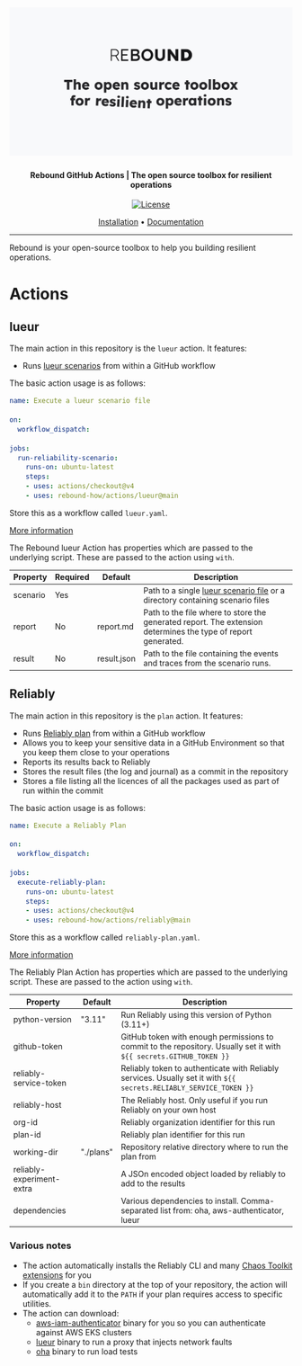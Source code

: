 <h2 align="center">
  <br>
  <p align="center"><img src="https://raw.githubusercontent.com/rebound-how/www/main/public/social.png"></p>
</h2>

<h4 align="center">Rebound GitHub Actions | The open source toolbox for resilient operations</h4>

<p align="center">
   <a href="https://github.com/rebound-how/actions/blob/master/LICENSE.md">
   <img alt="License" src="https://img.shields.io/github/license/reliablyhq/cli">
</p>

<p align="center">
  <a href="#installation">Installation</a> •
  <a href="https://reliably.com/docs/cli/">Documentation</a>
</p>

---

Rebound is your open-source toolbox to help you building resilient operations.

# Actions

## lueur

[lueurscenario]: https://lueur.dev/docs/

The main action in this repository is the `lueur` action. It features:

* Runs [lueur scenarios](lueurscenario) from within a GitHub workflow

The basic action usage is as follows:

```yaml
name: Execute a lueur scenario file

on:
  workflow_dispatch:

jobs:
  run-reliability-scenario:
    runs-on: ubuntu-latest
    steps:
    - uses: actions/checkout@v4
    - uses: rebound-how/actions/lueur@main
```

Store this as a workflow called `lueur.yaml`.

[More information](https://reliably.com/docs/deployment/#github-1)

The Rebound lueur Action has properties which are passed to the underlying
script. These are passed to the action using `with`.

| Property | Required | Default | Description |
| --- | --- | --- | --- |
| scenario | Yes | | Path to a single [lueur scenario file][lueurscenario] or a directory containing scenario files |
| report | No | report.md | Path to the file where to store the generated report. The extension determines the type of report generated. |
| result | No | result.json | Path to the file containing the events and traces from the scenario runs. |


## Reliably

[plan]: https://reliably.com/docs/concepts/plans/

The main action in this repository is the `plan` action. It features:

* Runs [Reliably plan](plan) from within a GitHub workflow
* Allows you to keep your sensitive data in a GitHub Environment so that
  you keep them close to your operations
* Reports its results back to Reliably
* Stores the result files (the log and journal) as a commit in the repository
* Stores a file listing all the licences of all the packages used as part
  of run within the commit

The basic action usage is as follows:

```yaml
name: Execute a Reliably Plan

on:
  workflow_dispatch:

jobs:
  execute-reliably-plan:
    runs-on: ubuntu-latest
    steps:
    - uses: actions/checkout@v4
    - uses: rebound-how/actions/reliably@main
```

Store this as a workflow called `reliably-plan.yaml`.

[More information](https://reliably.com/docs/deployment/#github-1)

The Reliably Plan Action has properties which are passed to the underlying script.
These are passed to the action using `with`.

| Property | Default | Description |
| --- | --- | --- |
| python-version | "3.11" | Run Reliably using this version of Python (3.11+) |
| github-token | | GitHub token with enough permissions to commit to the repository. Usually set it with `${{ secrets.GITHUB_TOKEN }}` |
| reliably-service-token | | Reliably token to authenticate with Reliably services. Usually set it with `${{ secrets.RELIABLY_SERVICE_TOKEN }}` |
| reliably-host | | The Reliably host. Only useful if you run Reliably on your own host |
| org-id | | Reliably organization identifier for this run |
| plan-id | | Reliably plan identifier for this run |
| working-dir | "./plans" | Repository relative directory where to run the plan from |
| reliably-experiment-extra | | A JSOn encoded object loaded by reliably to add to the results |
| dependencies | | Various dependencies to install. Comma-separated list from: oha, aws-authenticator, lueur |


### Various notes

* The action automatically installs the Reliably CLI and many
  [Chaos Toolkit extensions][ctk] for you
* If you create a `bin` directory at the top of your repository, the
  action will automatically add it to the `PATH` if your plan requires access
  to specific utilities.
* The action can download:
  * [aws-iam-authenticator](https://github.com/kubernetes-sigs/aws-iam-authenticator) binary for you so you can authenticate against AWS EKS clusters
  * [lueur](https://github.com/rebound-how/rebound/tree/main/lueur) binary to run a proxy that injects network faults
  * [oha](https://github.com/hatoo/oha) binary to run load tests


[ctk]: https://github.com/rebound-how/actions/blob/main/reliably/pyproject.toml
